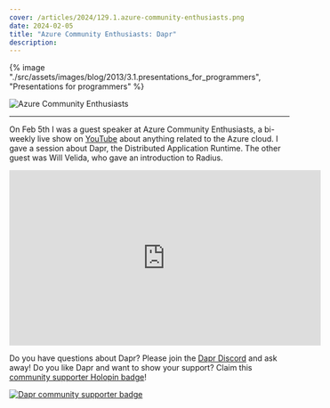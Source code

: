 ```yaml
---
cover: /articles/2024/129.1.azure-community-enthusiasts.png
date: 2024-02-05
title: "Azure Community Enthusiasts: Dapr"
description:
---
```


{% image "./src/assets/images/blog/2013/3.1.presentations_for_programmers", "Presentations for programmers" %}

![Azure Community Enthusiasts](/articles/2024/129.1.azure-community-enthusiasts.png)

---

On Feb 5th I was a guest speaker at Azure Community Enthusiasts, a bi-weekly live show on [YouTube](https://www.youtube.com/@AzureCommUG) about anything related to the Azure cloud. I gave a session about Dapr, the Distributed Application Runtime. The other guest was Will Velida, who gave an introduction to Radius.

<iframe width="560" height="315" src="https://www.youtube.com/embed/vV9R3owCdcQ" title="YouTube video player" frameborder="0" allow="accelerometer; autoplay; clipboard-write; encrypted-media; gyroscope; picture-in-picture" allowfullscreen></iframe>

Do you have questions about Dapr? Please join the [Dapr Discord](https://bit.ly/dapr-discord) and ask away! Do you like Dapr and want to show your support? Claim this [community supporter Holopin badge](https://bit.ly/dapr-supporter)!

[![Dapr community supporter badge](/articles/2023/124.3.dapr-community-supporter.png)](https://bit.ly/dapr-supporter)
